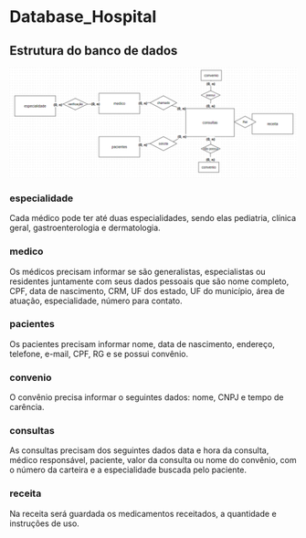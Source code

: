 # Database_Hospital

## Estrutura do banco de dados

<img src="hospital_fundamental.png">

### especialidade
Cada médico pode ter até duas especialidades, sendo elas pediatria, clínica geral, gastroenterologia e dermatologia.

### medico
Os médicos precisam informar se são generalistas, especialistas ou residentes juntamente com seus dados pessoais que são nome completo, CPF, data de nascimento, CRM, UF dos estado, UF do município, área de atuação, especialidade, número para contato.

### pacientes
Os pacientes precisam informar nome, data de nascimento, endereço, telefone, e-mail, CPF, RG e se possui convênio.

### convenio
O convênio precisa informar o seguintes dados: nome, CNPJ e tempo de carência.

### consultas
As consultas precisam dos seguintes dados data e hora da consulta, médico responsável, paciente, valor da consulta ou nome do convênio, com o número da carteira e a especialidade buscada pelo paciente.

### receita
Na receita será guardada os medicamentos receitados, a quantidade e instruções de uso.
